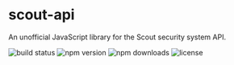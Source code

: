 # scout-api
An unofficial JavaScript library for the Scout security system API.

![build status](https://img.shields.io/github/workflow/status/jordanryanmoore/scout-api-js/Build)
![npm version](https://img.shields.io/npm/v/scout-api)
![npm downloads](https://img.shields.io/npm/dw/scout-api)
![license](https://img.shields.io/npm/l/scout-api)
